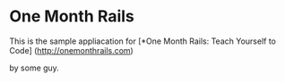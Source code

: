 # One Month Rails

This is the sample appliacation for
[*One Month Rails: Teach Yourself to Code] (http://onemonthrails.com)

by some guy.